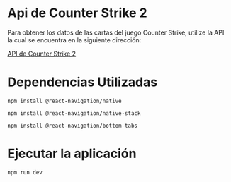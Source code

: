 # Api de Counter Strike 2
Para obtener los datos de las cartas del juego Counter Strike, utilize la API la cual se encuentra en la siguiente dirección:

[API de Counter Strike 2](https://bymykel.github.io/CSGO-API/)

# Dependencias Utilizadas
```
npm install @react-navigation/native
```
```
npm install @react-navigation/native-stack
```
```
npm install @react-navigation/bottom-tabs
```

# Ejecutar la aplicación
```
npm run dev
```